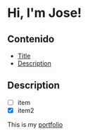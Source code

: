 # Hi, I'm Jose!

## Contenido
- [Title](https://github.com/Ashe675/cf--github-proffessional?tab=readme-ov-file#hi-im-jose)
- [Description](https://github.com/Ashe675/cf--github-proffessional?tab=readme-ov-file#description)

## Description
- [ ] item
- [x] item2

This is my [portfolio](https://portfolio1-4z9.pages.dev/)